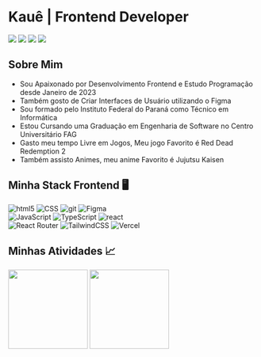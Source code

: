 <h1>Kauê | Frontend Developer</h1>
<div align="flex-start">
  <a href="https://instagram.com/kauesim"><img src="https://img.shields.io/badge/-@kauesim-E4405F?style=flat-square&logo=Instagram&logoColor=white"/></a>
  <a href="https://www.linkedin.com/in/kauepadilha/"><img src="https://img.shields.io/badge/-Kauê%20Andrade%20Padilha-0077B5?style=flat-square&logo=Linkedin&logoColor=white"/></a>
  <a href="mailto:kapadilha@minha.fag.edu.br"><img src="https://img.shields.io/badge/-kapadilha@minha.fag.edu.br-D14836?style=flat-square&logo=Gmail&logoColor=white"/></a>
  <a href="https://steamcommunity.com/id/s1mpley11/"><img src="https://img.shields.io/badge/s1mpley11-20232A?style=flat-square&logo=steam&logoColor=white"></a>
</div>

## Sobre Mim
- Sou Apaixonado por Desenvolvimento Frontend e Estudo Programação desde Janeiro de 2023
- Também gosto de Criar Interfaces de Usuário utilizando o Figma
- Sou formado pelo Instituto Federal do Paraná como Técnico em Informática
- Estou Cursando uma Graduação em Engenharia de Software no Centro Universitário FAG
- Gasto meu tempo Livre em Jogos, Meu jogo Favorito é Red Dead Redemption 2
- Também assisto Animes, meu anime Favorito é Jujutsu Kaisen

## Minha Stack Frontend 🖥️
![html5](https://img.shields.io/badge/HTML5-E34F26?style=for-the-badge&logo=html5&logoColor=white)
![CSS](https://img.shields.io/badge/CSS-E34F26?&style=for-the-badge&logo=css3&logoColor=white)
![git](https://img.shields.io/badge/Git-E34F26?style=for-the-badge&logo=git&logoColor=white)
![Figma](https://img.shields.io/badge/figma-%23F24E1E.svg?style=for-the-badge&logo=figma&logoColor=white)
<br>
![JavaScript](https://img.shields.io/badge/JavaScript-20232A?style=for-the-badge&logo=javascript&logoColor=F7DF1E)
![TypeScript](https://img.shields.io/badge/TypeScript-20232A?style=for-the-badge&logo=typescript&logoColor=white)
![react](https://img.shields.io/badge/React-20232A?style=for-the-badge&logo=react&logoColor=61DAFB)
<br>
![React Router](https://img.shields.io/badge/React_Router-CA4245?style=for-the-badge&logo=react-router&logoColor=white)
![TailwindCSS](https://img.shields.io/badge/tailwindcss-%2338B2AC.svg?style=for-the-badge&logo=tailwind-css&logoColor=white)
![Vercel](https://img.shields.io/badge/vercel-%23000000.svg?style=for-the-badge&logo=vercel&logoColor=white)
 
## Minhas Atividades 📈
<div align="flex-start">
  <img height="160px" src="https://github-readme-stats.vercel.app/api?username=Kaue-Dev&show_icons=true&theme=react&hide_border=true"/> 
  <img height="160px" src="https://github-readme-stats.vercel.app/api/top-langs/?username=Kaue-Dev&layout=compact&theme=react&hide_border=true"/>
</div>
